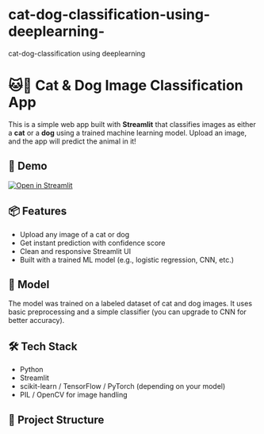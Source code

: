 # cat-dog-classification-using-deeplearning-
cat-dog-classification using deeplearning 
# 🐱🐶 Cat & Dog Image Classification App

This is a simple web app built with **Streamlit** that classifies images as either a **cat** or a **dog** using a trained machine learning model. Upload an image, and the app will predict the animal in it!

## 🚀 Demo

[![Open in Streamlit](https://static.streamlit.io/badges/streamlit_badge_black_white.svg)](https://your-streamlit-app-url)

## 📦 Features

- Upload any image of a cat or dog
- Get instant prediction with confidence score
- Clean and responsive Streamlit UI
- Built with a trained ML model (e.g., logistic regression, CNN, etc.)

## 🧠 Model

The model was trained on a labeled dataset of cat and dog images. It uses basic preprocessing and a simple classifier (you can upgrade to CNN for better accuracy).

## 🛠️ Tech Stack

- Python
- Streamlit
- scikit-learn / TensorFlow / PyTorch (depending on your model)
- PIL / OpenCV for image handling

## 📁 Project Structure


